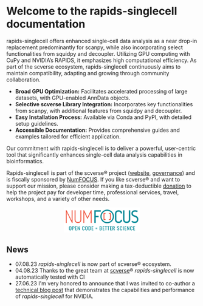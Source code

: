 # Welcome to the rapids-singlecell documentation

rapids-singlecell offers enhanced single-cell data analysis as a near drop-in replacement predominantly for scanpy, while also incorporating select functionalities from squidpy and decoupler. Utilizing GPU computing with CuPy and NVIDIA’s RAPIDS, it emphasizes high computational efficiency. As part of the scverse ecosystem, rapids-singlecell continuously aims to maintain compatibility, adapting and growing through community collaboration.

* **Broad GPU Optimization:** Facilitates accelerated processing of large datasets, with GPU-enabled AnnData objects.
* **Selective scverse Library Integration:** Incorporates key functionalities from scanpy, with additional features from squidpy and decoupler.
* **Easy Installation Process:** Available via Conda and PyPI, with detailed setup guidelines.
* **Accessible Documentation:** Provides comprehensive guides and examples tailored for efficient application.

Our commitment with rapids-singlecell is to deliver a powerful, user-centric tool that significantly enhances single-cell data analysis capabilities in bioinformatics.

[//]: # (numfocus-fiscal-sponsor-attribution)

Rapids-singlecell is part of the scverse® project ([website](https://scverse.org), [governance](https://scverse.org/about/roles)) and is fiscally sponsored by [NumFOCUS](https://numfocus.org/).
If you like scverse® and want to support our mission, please consider making a tax-deductible [donation](https://numfocus.org/donate-to-scverse) to help the project pay for developer time, professional services, travel, workshops, and a variety of other needs.

<div align="center">
<a href="https://numfocus.org/project/scverse">
  <img
    src="https://raw.githubusercontent.com/numfocus/templates/master/images/numfocus-logo.png"
    width="200"
  >
</a>
</div>

## News

* 07.08.23 *rapids-singlecell* is now part of scverse® ecosystem.
* 04.08.23 Thanks to the great team at [scverse](https://www.scverse.org)® *rapids-singlecell* is now automatically tested with CI
* 27.06.23 I'm very honored to announce that I was invited to co-author a [technical blog post](https://developer.nvidia.com/blog/gpu-accelerated-single-cell-rna-analysis-with-rapids-singlecell/) that demonstrates the capabilities and performance of *rapids-singlecell* for NVIDIA.
